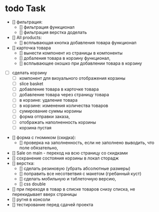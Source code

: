 # todo Task
- [] фильтрация:
    - [] фильтрация функционал
    - [] фильтрация верстка доделать
- [] All products:
    - [] всплывающая кнопка добавления товара функционал
- [] карточка товара
    - [] вынести компонент из страницы в компоненты
    - [] добаления товара в корзину функционал,
    - [] всплывающее окошко при добавлении товара в корзину
- [ ] сделать корзину   
    - [ ] компонент для визуального отображения корзины
    - [ ] slice basket 
    - [ ] добавление товара в карточке товара
    - [ ] добавление товара через страницу товара
    - [ ] в корзине: удаление товара
    - [ ] в корзине: изменения количества товаров
    - [ ] сумирование суммы корзины
    - [ ] форма отправки заказа,
    - [ ] отображать наполненность корзины
    - [ ] корзина пустая
- [] форма с гномиком (скидка):
    - [] проверка на заполненность, если не заполнено выводить, что поле обязательно,
- [] Sale on main  - переход на всю страницу со скидками
- [] сохранение состояния корзины в локал сторадж
- [] верстка:
    - [] сделать резиновую (убрать абсолютные размеры)
    - [] поправить все несответвия с макетом (гребанный куст)
    - [] сделать мобильную и таблеточную версию,
    - [] css double
- [] при переходя в товар в списке товаров снизу списка, не перекидывает вверх страницы
- [] ругня в консоли
- [] тестирование перед сдачей проекта


